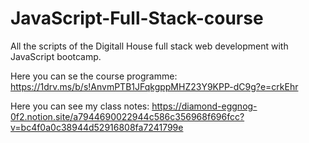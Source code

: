 # JavaScript-Full-Stack-course
All the scripts of the Digitall House full stack web development with JavaScript bootcamp.

Here you can se the course programme: https://1drv.ms/b/s!AnvmPTB1JFqkgppMHZ23Y9KPP-dC9g?e=crkEhr

Here you can see my class notes: https://diamond-eggnog-0f2.notion.site/a7944690022944c586c356968f696fcc?v=bc4f0a0c38944d52916808fa7241799e




